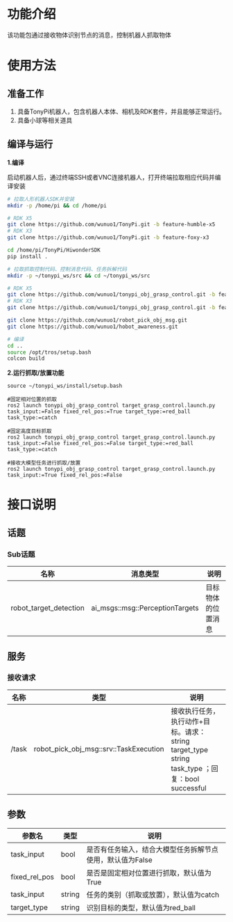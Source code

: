 # 功能介绍

该功能包通过接收物体识别节点的消息，控制机器人抓取物体

# 使用方法

## 准备工作

1. 具备TonyPi机器人，包含机器人本体、相机及RDK套件，并且能够正常运行。
2. 具备小球等相关道具

## 编译与运行

**1.编译**

启动机器人后，通过终端SSH或者VNC连接机器人，打开终端拉取相应代码并编译安装

```bash
# 拉取人形机器人SDK并安装
mkdir -p /home/pi && cd /home/pi

# RDK X5
git clone https://github.com/wunuo1/TonyPi.git -b feature-humble-x5
# RDK X3
git clone https://github.com/wunuo1/TonyPi.git -b feature-foxy-x3

cd /home/pi/TonyPi/HiwonderSDK
pip install .

# 拉取抓取控制代码、控制消息代码、任务拆解代码
mkdir -p ~/tonypi_ws/src && cd ~/tonypi_ws/src

# RDK X5
git clone https://github.com/wunuo1/tonypi_obj_grasp_control.git -b feature-humble-x5
# RDK X3
git clone https://github.com/wunuo1/tonypi_obj_grasp_control.git -b feature-foxy-x3

git clone https://github.com/wunuo1/robot_pick_obj_msg.git
git clone https://github.com/wunuo1/hobot_awareness.git

# 编译
cd ..
source /opt/tros/setup.bash
colcon build
```

**2.运行抓取/放置功能**

```shell
source ~/tonypi_ws/install/setup.bash

#固定相对位置的抓取
ros2 launch tonypi_obj_grasp_control target_grasp_control.launch.py task_input:=False fixed_rel_pos:=True target_type:=red_ball task_type:=catch

#固定高度目标抓取
ros2 launch tonypi_obj_grasp_control target_grasp_control.launch.py task_input:=False fixed_rel_pos:=False target_type:=red_ball task_type:=catch

#接收大模型任务进行抓取/放置
ros2 launch tonypi_obj_grasp_control target_grasp_control.launch.py task_input:=True fixed_rel_pos:=False
```


# 接口说明

## 话题

### Sub话题
| 名称                          | 消息类型                                                     | 说明                                                   |
| ----------------------------- | ------------------------------------------------------------ | ------------------------------------------------------ |
| robot_target_detection      | ai_msgs::msg::PerceptionTargets        | 目标物体的位置消息                  |

## 服务

### 接收请求

|名称  | 类型                                    | 说明            |
|------| -------------------------------------------| --------------------------------|
|/task |robot_pick_obj_msg::srv::TaskExecution      | 接收执行任务，执行动作+目标。请求：string target_type string task_type ；回复：bool successful|


## 参数

| 参数名                | 类型        | 说明   |
| --------------------- | ----------- | ----------------------------------------------------- |
| task_input    | bool |    是否有任务输入，结合大模型任务拆解节点使用，默认值为False |
| fixed_rel_pos    | bool |   是否是固定相对位置进行抓取，默认值为True |
| task_input    | string |    任务的类别（抓取或放置），默认值为catch |
| target_type    | string |    识别目标的类型，默认值为red_ball |